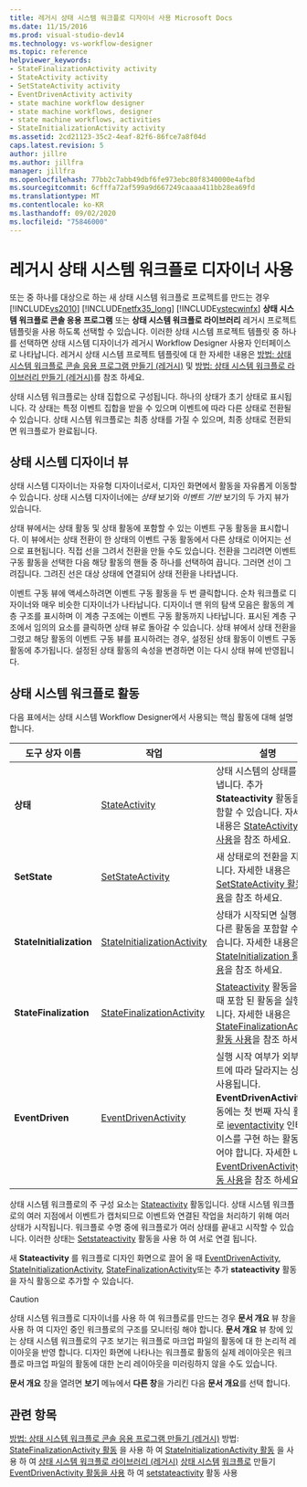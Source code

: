 ```yaml
---
title: 레거시 상태 시스템 워크플로 디자이너 사용 Microsoft Docs
ms.date: 11/15/2016
ms.prod: visual-studio-dev14
ms.technology: vs-workflow-designer
ms.topic: reference
helpviewer_keywords:
- StateFinalizationActivity activity
- StateActivity activity
- SetStateActivity activity
- EventDrivenActivity activity
- state machine workflow designer
- state machine workflows, designer
- state machine workflows, activities
- StateInitializationActivity activity
ms.assetid: 2cd21123-35c2-4eaf-82f6-86fce7a8f04d
caps.latest.revision: 5
author: jillre
ms.author: jillfra
manager: jillfra
ms.openlocfilehash: 77bb2c7abb49dbf6fe973ebc80f8340000e4afbd
ms.sourcegitcommit: 6cfffa72af599a9d667249caaaa411bb28ea69fd
ms.translationtype: MT
ms.contentlocale: ko-KR
ms.lasthandoff: 09/02/2020
ms.locfileid: "75846000"
---
```

# <a name="using-the-legacy-state-machine-workflow-designer"></a>레거시 상태 시스템 워크플로 디자이너 사용
또는 중 하나를 대상으로 하는 새 상태 시스템 워크플로 프로젝트를 만드는 경우 [!INCLUDE[vs2010](../includes/vs2010-md.md)] [!INCLUDE[netfx35_long](../includes/netfx35-long-md.md)] [!INCLUDE[vstecwinfx](../includes/vstecwinfx-md.md)] **상태 시스템 워크플로 콘솔 응용 프로그램** 또는 **상태 시스템 워크플로 라이브러리** 레거시 프로젝트 템플릿을 사용 하도록 선택할 수 있습니다. 이러한 상태 시스템 프로젝트 템플릿 중 하나를 선택하면 상태 시스템 디자이너가 레거시 Workflow Designer 사용자 인터페이스로 나타납니다. 레거시 상태 시스템 프로젝트 템플릿에 대 한 자세한 내용은 [방법: 상태 시스템 워크플로 콘솔 응용 프로그램 만들기 (레거시)](../workflow-designer/how-to-create-state-machine-workflow-console-applications-legacy.md) 및 [방법: 상태 시스템 워크플로 라이브러리 만들기 (레거시)](../workflow-designer/how-to-create-a-state-machine-workflow-library-legacy.md)를 참조 하세요.

 상태 시스템 워크플로는 상태 집합으로 구성됩니다. 하나의 상태가 초기 상태로 표시됩니다. 각 상태는 특정 이벤트 집합을 받을 수 있으며 이벤트에 따라 다른 상태로 전환될 수 있습니다. 상태 시스템 워크플로는 최종 상태를 가질 수 있으며, 최종 상태로 전환되면 워크플로가 완료됩니다.

## <a name="state-machine-designer-views"></a>상태 시스템 디자이너 뷰
 상태 시스템 디자이너는 자유형 디자이너로서, 디자인 화면에서 활동을 자유롭게 이동할 수 있습니다. 상태 시스템 디자이너에는 *상태* 보기와 *이벤트 기반* 보기의 두 가지 뷰가 있습니다.

 상태 뷰에서는 상태 활동 및 상태 활동에 포함할 수 있는 이벤트 구동 활동을 표시합니다. 이 뷰에서는 상태 전환이 한 상태의 이벤트 구동 활동에서 다른 상태로 이어지는 선으로 표현됩니다. 직접 선을 그려서 전환을 만들 수도 있습니다. 전환을 그리려면 이벤트 구동 활동을 선택한 다음 해당 활동의 핸들 중 하나를 선택하여 끕니다. 그러면 선이 그려집니다. 그려진 선은 대상 상태에 연결되어 상태 전환을 나타냅니다.

 이벤트 구동 뷰에 액세스하려면 이벤트 구동 활동을 두 번 클릭합니다. 순차 워크플로 디자이너와 매우 비슷한 디자이너가 나타납니다. 디자이너 맨 위의 탐색 모음은 활동의 계층 구조를 표시하며 이 계층 구조에는 이벤트 구동 활동까지 나타납니다. 표시된 계층 구조에서 임의의 요소를 클릭하면 상태 뷰로 돌아갈 수 있습니다. 상태 뷰에서 상태 전환을 그렸고 해당 활동의 이벤트 구동 뷰를 표시하려는 경우, 설정된 상태 활동이 이벤트 구동 활동에 추가됩니다. 설정된 상태 활동의 속성을 변경하면 이는 다시 상태 뷰에 반영됩니다.

## <a name="state-machine-workflow-activities"></a>상태 시스템 워크플로 활동
 다음 표에서는 상태 시스템 Workflow Designer에서 사용되는 핵심 활동에 대해 설명합니다.

|도구 상자 이름|작업|설명|
|------------------|--------------|-----------------|
|**상태**|[StateActivity](https://msdn2.microsoft.com/library/system.workflow.activities.stateactivity.aspx)|상태 시스템의 상태를 나타냅니다. 추가 **Stateactivity** 활동을 포함할 수 있습니다. 자세한 내용은 [StateActivity 활동 사용](https://msdn2.microsoft.com/library/bb628612.aspx)을 참조 하세요.|
|**SetState**|[SetStateActivity](https://msdn2.microsoft.com/library/system.workflow.activities.setstateactivity.aspx)|새 상태로의 전환을 지정합니다. 자세한 내용은 [SetStateActivity 활동 사용](https://msdn2.microsoft.com/library/bb628469.aspx)을 참조 하세요.|
|**StateInitialization**|[StateInitializationActivity](https://msdn2.microsoft.com/library/system.workflow.activities.stateinitializationactivity.aspx)|상태가 시작되면 실행되며, 다른 활동을 포함할 수도 있습니다. 자세한 내용은 [StateInitialization 활동 사용](https://msdn2.microsoft.com/library/bb675253.aspx)을 참조 하세요.|
|**StateFinalization**|[StateFinalizationActivity](https://msdn2.microsoft.com/library/system.workflow.activities.statefinalizationactivity.aspx)|[Stateactivity](https://msdn2.microsoft.com/library/system.workflow.activities.stateactivity.aspx) 활동을 나갈 때 포함 된 활동을 실행 합니다. 자세한 내용은 [StateFinalizationActivity 활동 사용](https://msdn2.microsoft.com/library/bb675278.aspx)을 참조 하세요.|
|**EventDriven**|[EventDrivenActivity](https://msdn2.microsoft.com/library/system.workflow.activities.eventdrivenactivity.aspx)|실행 시작 여부가 외부 이벤트에 따라 달라지는 상태에 사용됩니다. **EventDrivenActivity** 활동에는 첫 번째 자식 활동으로 [ieventactivity](https://msdn2.microsoft.com/library/system.workflow.activities.ieventactivity.aspx) 인터페이스를 구현 하는 활동이 있어야 합니다. 자세한 내용은 [EventDrivenActivity 활동 사용](https://msdn2.microsoft.com/library/bb628466.aspx)을 참조 하세요.|

 상태 시스템 워크플로의 주 구성 요소는 [Stateactivity](https://msdn2.microsoft.com/library/system.workflow.activities.stateactivity.aspx) 활동입니다. 상태 시스템 워크플로의 여러 지점에서 이벤트가 캡처되므로 이벤트와 연결된 작업을 처리하기 위해 여러 상태가 시작됩니다. 워크플로 수명 중에 워크플로가 여러 상태를 끝내고 시작할 수 있습니다. 이러한 상태는 [Setstateactivity](https://msdn2.microsoft.com/library/system.workflow.activities.setstateactivity.aspx) 활동을 사용 하 여 서로 연결 됩니다.

 새 **Stateactivity** 를 워크플로 디자인 화면으로 끌어 올 때 [EventDrivenActivity](https://msdn2.microsoft.com/library/system.workflow.activities.eventdrivenactivity.aspx), [StateInitializationActivity](https://msdn2.microsoft.com/library/system.workflow.activities.stateinitializationactivity.aspx), [StateFinalizationActivity](https://msdn2.microsoft.com/library/system.workflow.activities.statefinalizationactivity.aspx)또는 추가 **stateactivity** 활동을 자식 활동으로 추가할 수 있습니다.

> [!CAUTION]
> 상태 시스템 워크플로 디자이너를 사용 하 여 워크플로를 만드는 경우 **문서 개요** 뷰 창을 사용 하 여 디자인 중인 워크플로의 구조를 모니터링 해야 합니다. **문서 개요** 뷰 창에 있는 상태 시스템 워크플로의 구조 보기는 워크플로 마크업 파일의 활동에 대 한 논리적 레이아웃을 반영 합니다. 디자인 화면에 나타나는 워크플로 활동의 실제 레이아웃은 워크플로 마크업 파일의 활동에 대한 논리 레이아웃을 미러링하지 않을 수도 있습니다.
>
> **문서 개요** 창을 열려면 **보기** 메뉴에서 **다른 창**을 가리킨 다음 **문서 개요**를 선택 합니다.

## <a name="see-also"></a>관련 항목
 [방법: 상태 시스템 워크플로 콘솔 응용 프로그램 만들기 (레거시)](../workflow-designer/how-to-create-state-machine-workflow-console-applications-legacy.md) 방법: [StateFinalizationActivity 활동](https://msdn2.microsoft.com/library/bb675278.aspx) 을 사용 하 여 [StateInitializationActivity 활동](https://msdn2.microsoft.com/library/bb675253.aspx) 을 사용 하 여 [상태 시스템 워크플로 라이브러리 (레거시)](../workflow-designer/how-to-create-a-state-machine-workflow-library-legacy.md) [상태 시스템](https://msdn2.microsoft.com/library/bb628601.aspx) [워크플로](https://msdn2.microsoft.com/library/bb628612.aspx) 만들기 [EventDrivenActivity 활동을 사용](https://msdn2.microsoft.com/library/bb628466.aspx) 하 여 [setstateactivity](https://msdn2.microsoft.com/library/bb628469.aspx) 활동 사용
